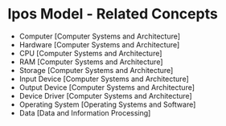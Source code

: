# Ipos Model - Related Concepts

- Computer [Computer Systems and Architecture]
- Hardware [Computer Systems and Architecture]
- CPU [Computer Systems and Architecture]
- RAM [Computer Systems and Architecture]
- Storage [Computer Systems and Architecture]
- Input Device [Computer Systems and Architecture]
- Output Device [Computer Systems and Architecture]
- Device Driver [Computer Systems and Architecture]
- Operating System [Operating Systems and Software]
- Data [Data and Information Processing]
